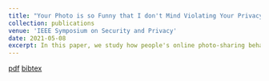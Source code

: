 ```yaml
---
title: "Your Photo is so Funny that I don't Mind Violating Your Privacy by Sharing it: Effects of Individual Humor Styles on Online Photo-sharing Behaviors"
collection: publications
venue: 'IEEE Symposium on Security and Privacy'
date: 2021-05-08
excerpt: In this paper, we study how people's online photo-sharing behaviors differ as a function of their humor type, i.e., propensity of using humor for self-entertainment and/or social interactions. 
---
```

[pdf](https://rakib062.github.io/files/bystander-oakland-2020.pdf) [bibtex](https://rakib062.github.io/files/bystander-oakland-2020.bib)
